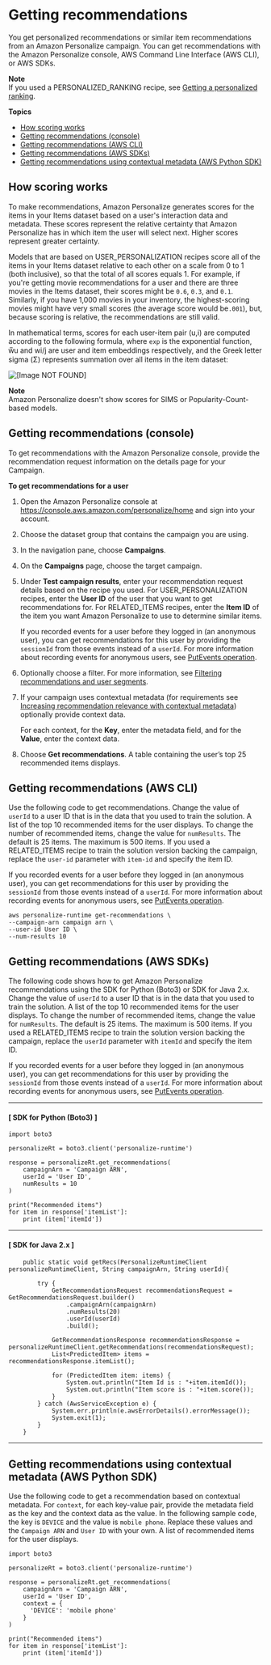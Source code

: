 # Getting recommendations<a name="recommendations"></a>

 You get personalized recommendations or similar item recommendations from an Amazon Personalize campaign\. You can get recommendations with the Amazon Personalize console, AWS Command Line Interface \(AWS CLI\), or AWS SDKs\. 

**Note**  
 If you used a PERSONALIZED\_RANKING recipe, see [Getting a personalized ranking](rankings.md)\. 

**Topics**
+ [How scoring works](#how-recommendation-scoring-works)
+ [Getting recommendations \(console\)](#get-real-time-recommendations-console)
+ [Getting recommendations \(AWS CLI\)](#get-recommendations-cli-example)
+ [Getting recommendations \(AWS SDKs\)](#get-recommendations-sdk-example)
+ [Getting recommendations using contextual metadata \(AWS Python SDK\)](#get-recommendations-metadata-sdk-example)

## How scoring works<a name="how-recommendation-scoring-works"></a>

To make recommendations, Amazon Personalize generates scores for the items in your Items dataset based on a user's interaction data and metadata\. These scores represent the relative certainty that Amazon Personalize has in which item the user will select next\. Higher scores represent greater certainty\.

Models that are based on USER\_PERSONALIZATION recipes score all of the items in your Items dataset relative to each other on a scale from 0 to 1 \(both inclusive\), so that the total of all scores equals 1\. For example, if you're getting movie recommendations for a user and there are three movies in the Items dataset, their scores might be `0.6`, `0.3`, and `0.1`\. Similarly, if you have 1,000 movies in your inventory, the highest\-scoring movies might have very small scores \(the average score would be`.001`\), but, because scoring is relative, the recommendations are still valid\.

In mathematical terms, scores for each user\-item pair \(u,i\) are computed according to the following formula, where `exp` is the exponential function, w̅u and wi/j are user and item embeddings respectively, and the Greek letter sigma \(Σ\) represents summation over all items in the item dataset:

![\[Image NOT FOUND\]](http://docs.aws.amazon.com/personalize/latest/dg/images/get_recommendations_score.png)

**Note**  
Amazon Personalize doesn't show scores for SIMS or Popularity\-Count\-based models\.

## Getting recommendations \(console\)<a name="get-real-time-recommendations-console"></a>

 To get recommendations with the Amazon Personalize console, provide the recommendation request information on the details page for your Campaign\. 

**To get recommendations for a user**

1. Open the Amazon Personalize console at [https://console\.aws\.amazon\.com/personalize/home](https://console.aws.amazon.com/personalize/home) and sign into your account\. 

1. Choose the dataset group that contains the campaign you are using\.

1. In the navigation pane, choose **Campaigns**\.

1. On the **Campaigns** page, choose the target campaign\.

1.  Under **Test campaign results**, enter your recommendation request details based on the recipe you used\. For USER\_PERSONALIZATION recipes, enter the **User ID** of the user that you want to get recommendations for\. For RELATED\_ITEMS recipes, enter the **Item ID** of the item you want Amazon Personalize to use to determine similar items\. 

    If you recorded events for a user before they logged in \(an anonymous user\), you can get recommendations for this user by providing the `sessionId` from those events instead of a `userId`\. For more information about recording events for anonymous users, see [PutEvents operation](recording-events.md#event-record-api)\. 

1. Optionally choose a filter\. For more information, see [Filtering recommendations and user segments](filter.md)\. 

1. If your campaign uses contextual metadata \(for requirements see [Increasing recommendation relevance with contextual metadata](getting-real-time-recommendations.md#contextual-metadata)\) optionally provide context data\. 

   For each context, for the **Key**, enter the metadata field, and for the **Value**, enter the context data\. 

1. Choose **Get recommendations**\. A table containing the user’s top 25 recommended items displays\. 

## Getting recommendations \(AWS CLI\)<a name="get-recommendations-cli-example"></a>

Use the following code to get recommendations\. Change the value of `userId` to a user ID that is in the data that you used to train the solution\. A list of the top 10 recommended items for the user displays\. To change the number of recommended items, change the value for `numResults`\. The default is 25 items\. The maximum is 500 items\. If you used a RELATED\_ITEMS recipe to train the solution version backing the campaign, replace the `user-id` parameter with `item-id` and specify the item ID\. 

 If you recorded events for a user before they logged in \(an anonymous user\), you can get recommendations for this user by providing the `sessionId` from those events instead of a `userId`\. For more information about recording events for anonymous users, see [PutEvents operation](recording-events.md#event-record-api)\. 

```
aws personalize-runtime get-recommendations \
--campaign-arn campaign arn \
--user-id User ID \
--num-results 10
```

## Getting recommendations \(AWS SDKs\)<a name="get-recommendations-sdk-example"></a>

The following code shows how to get Amazon Personalize recommendations using the SDK for Python \(Boto3\) or SDK for Java 2\.x\. Change the value of `userId` to a user ID that is in the data that you used to train the solution\. A list of the top 10 recommended items for the user displays\. To change the number of recommended items, change the value for `numResults`\. The default is 25 items\. The maximum is 500 items\. If you used a RELATED\_ITEMS recipe to train the solution version backing the campaign, replace the `userId` parameter with `itemId` and specify the item ID\. 

 If you recorded events for a user before they logged in \(an anonymous user\), you can get recommendations for this user by providing the `sessionId` from those events instead of a `userId`\. For more information about recording events for anonymous users, see [PutEvents operation](recording-events.md#event-record-api)\. 

------
#### [ SDK for Python \(Boto3\) ]

```
import boto3

personalizeRt = boto3.client('personalize-runtime')

response = personalizeRt.get_recommendations(
    campaignArn = 'Campaign ARN',
    userId = 'User ID',
    numResults = 10
)

print("Recommended items")
for item in response['itemList']:
    print (item['itemId'])
```

------
#### [ SDK for Java 2\.x ]

```
    public static void getRecs(PersonalizeRuntimeClient personalizeRuntimeClient, String campaignArn, String userId){

        try {
            GetRecommendationsRequest recommendationsRequest = GetRecommendationsRequest.builder()
                .campaignArn(campaignArn)
                .numResults(20)
                .userId(userId)
                .build();

            GetRecommendationsResponse recommendationsResponse = personalizeRuntimeClient.getRecommendations(recommendationsRequest);
            List<PredictedItem> items = recommendationsResponse.itemList();

            for (PredictedItem item: items) {
                System.out.println("Item Id is : "+item.itemId());
                System.out.println("Item score is : "+item.score());
            }
        } catch (AwsServiceException e) {
            System.err.println(e.awsErrorDetails().errorMessage());
            System.exit(1);
        }
    }
```

------

## Getting recommendations using contextual metadata \(AWS Python SDK\)<a name="get-recommendations-metadata-sdk-example"></a>

Use the following code to get a recommendation based on contextual metadata\. For `context`, for each key\-value pair, provide the metadata field as the key and the context data as the value\. In the following sample code, the key is `DEVICE` and the value is `mobile phone`\. Replace these values and the `Campaign ARN` and `User ID` with your own\. A list of recommended items for the user displays\.

```
import boto3

personalizeRt = boto3.client('personalize-runtime')

response = personalizeRt.get_recommendations(
    campaignArn = 'Campaign ARN',
    userId = 'User ID',
    context = {
      'DEVICE': 'mobile phone'
    }
)

print("Recommended items")
for item in response['itemList']:
    print (item['itemId'])
```